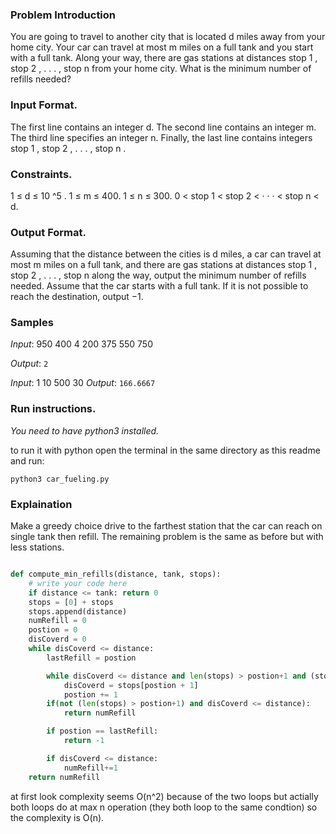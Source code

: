 ### Problem Introduction
You are going to travel to another city that is located d miles away from your home city. Your car can travel
at most m miles on a full tank and you start with a full tank. Along your way, there are gas stations at
distances stop 1 , stop 2 , . . . , stop n from your home city. What is the minimum number of refills needed?

### Input Format.
The first line contains an integer d. The second line contains an integer m. The third line
specifies an integer n. Finally, the last line contains integers stop 1 , stop 2 , . . . , stop n .

### Constraints.
1 ≤ d ≤ 10 ^5 . 1 ≤ m ≤ 400. 1 ≤ n ≤ 300. 0 < stop 1 < stop 2 < · · · < stop n < d.

### Output Format. 
Assuming that the distance between the cities is d miles, a car can travel at most m miles
on a full tank, and there are gas stations at distances stop 1 , stop 2 , . . . , stop n along the way, output the
minimum number of refills needed. Assume that the car starts with a full tank. If it is not possible to
reach the destination, output −1.

### Samples

*Input*:
950
400
4
200 375 550 750

*Output*: 
`2`

*Input*:
1 10
500 30
*Output*: 
`166.6667`

### Run instructions.
*You need to have python3 installed.*

to run it with python open the terminal in the same directory as this readme and run:

`python3 car_fueling.py`

### Explaination

Make a greedy choice drive to the farthest station that the car can reach on single tank then refill.
The remaining problem is the same as before but with less stations.

```python

def compute_min_refills(distance, tank, stops):
    # write your code here
    if distance <= tank: return 0
    stops = [0] + stops
    stops.append(distance)
    numRefill = 0
    postion = 0
    disCoverd = 0
    while disCoverd <= distance:
        lastRefill = postion

        while disCoverd <= distance and len(stops) > postion+1 and (stops[postion+1] - stops[lastRefill])<= tank:
            disCoverd = stops[postion + 1]
            postion += 1
        if(not (len(stops) > postion+1) and disCoverd <= distance):
            return numRefill

        if postion == lastRefill:
            return -1

        if disCoverd <= distance:
            numRefill+=1
    return numRefill  
```
at first look complexity seems O(n^2) because of the two loops but actially both loops do at max n operation
(they both loop to the same condtion) so the complexity is O(n).

